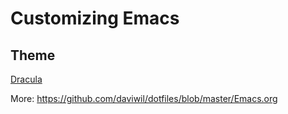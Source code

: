 # Customizing Emacs

## Theme

[Dracula](https://draculatheme.com/emacs)

More: https://github.com/daviwil/dotfiles/blob/master/Emacs.org
